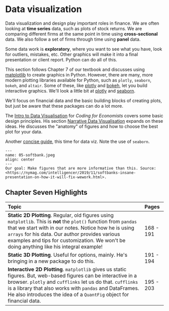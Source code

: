 # Data visualization

Data visualization and design play important roles in finance. We are often looking at **time series** data, such as plots of stock returns. We are comparing different firms at the same point in time using **cross-sectional** data. We also follow a set of firms through time using **panel** data. 

Some data work is **exploratory**, where you want to see what you have, look for outliers, mistakes, etc. Other graphics will make it into a final presentation or client report. Python can do all of this.

This section follows Chapter 7 of our textbook and discusses using [matplotlib](https://matplotlib.org) to create graphics in Python. However, there are many, more modern plotting libraries available for Python, such as `plotly`, `seaborn`, `bokeh`, and `altair`. Some of these, like [plotly](https://plotly.com) and [bokeh](https://bokeh.org), let you build interactive graphics. We'll look a little bit at [plotly](https://plotly.com/python/) and [seaborn](https://seaborn.pydata.org).

We'll focus on financial data and the basic building blocks of creating plots, but just be aware that these packages can do a lot more. 

The [Intro to Data Visualisation](https://aeturrell.github.io/coding-for-economists/vis-intro.html) for *Coding for Economists* covers some basic design principles. His section [Narrative Data Visualisation](https://aeturrell.github.io/coding-for-economists/vis-narrative.html) expands on these ideas. He discusses the "anatomy" of figures and how to choose the best plot for your data.

Another [concise guide](https://www.mit.edu/~amidi/teaching/data-science-tools/study-guide/data-visualization-with-python/), this time for data viz. Note the use of `seaborn`. 


```{figure} ../images/05-softbank.jpeg
---
name: 05-softbank.jpeg
align: center
---
Our goal: Make figures that are more informative than this. Source: <https://nymag.com/intelligencer/2019/11/softbanks-insane-presentation-on-how-it-will-fix-wework.html>.
```


## Chapter Seven Highlights

| Topic         | Pages  |
| :-------------------------------------------------------------------------------------- | :--------- | 
| **Static 2D Plotting**. Regular, old figures using `matplotlib`. This is **not** the `plot()` function from `pandas` that we start with in our notes. Notice how he is using `arrays` for his data. Our author provides various examples and tips for customization. We won't be doing anything like his integral example!            | 168 - 191      | 
| **Static 3D Plotting**. Useful for options, mainly. He's bringing in a new package to do this. | 191 - 194    | 
| **Interactive 2D Plotting**. `matplotlib` gives us static figures. But, web-based figures can be interactive in a browser. `plotly` and `cufflinks` let us do that. `cufflinks` is a library that also works with `pandas` and DataFrames. He also introduces the idea of a `QuantFig` object for financial data.  | 195 - 203     | 


